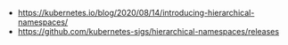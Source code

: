 * https://kubernetes.io/blog/2020/08/14/introducing-hierarchical-namespaces/
* https://github.com/kubernetes-sigs/hierarchical-namespaces/releases
